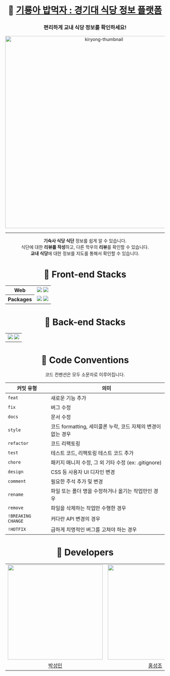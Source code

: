 <div align="center">
  
# 🍚 [기룡아 밥먹자 : 경기대 식당 정보 플랫폼](https://www.kiryong.site/)
### 편리하게 교내 식당 정보를 확인하세요!

<img width="608" alt="kiryong-thumbnail" src="https://github.com/user-attachments/assets/7cbf4ea8-a6a1-44af-8702-e396e27c0778" />

---

**기숙사 식당 식단** 정보를 쉽게 알 수 있습니다.
<br>
식단에 대한 **리뷰를 작성**하고, 다른 학우의 **리뷰**를 확인할 수 있습니다.
<br>
**교내 식당**에 대한 정보를 지도를 통해서 확인할 수 있습니다.

# 🥟 Front-end Stacks

<table align="center">
    <tr>
        <th>
            Web
        </th>
        <td>
        <img src="https://img.shields.io/badge/TypeScript-3178C6?style=for-the-badge&logo=TypeScript&logoColor=white">
        <img src="https://img.shields.io/badge/React-61DAFB?style=for-the-badge&logo=React&logoColor=black">
        </td>
    </tr>
<tr>
        <th>
            Packages
        </th>
        <td>
        <img src="https://img.shields.io/badge/Axios-5a29e4?style=for-the-badge&logo=axios&logoColor=white">
        <img src="https://img.shields.io/badge/Pnpm-f69220?style=for-the-badge&logo=Pnpm&logoColor=white">
        </td>
    </tr>
</table>

# 🥟 Back-end Stacks

<table align="center">
    <tr>
        <td>
        <img src="https://img.shields.io/badge/TypeScript-3178C6?style=for-the-badge&logo=TypeScript&logoColor=white">
        <img src="https://img.shields.io/badge/React-61DAFB?style=for-the-badge&logo=React&logoColor=black">
        </td>
    </tr>
</table>

# 🌽 Code Conventions

코드 컨벤션은 모두 소문자로 이루어집니다.

| 커밋 유형          | 의미                                    |
|--------------------|-----------------------------------------|
| `feat`               | 새로운 기능 추가                       |
| `fix`                | 버그 수정                              |
| `docs`               | 문서 수정                              |
| `style`              | 코드 formatting, 세미콜론 누락, 코드 자체의 변경이 없는 경우 |
| `refactor`           | 코드 리팩토링                          |
| `test`               | 테스트 코드, 리팩토링 테스트 코드 추가 |
| `chore`              | 패키지 매니저 수정, 그 외 기타 수정 (ex: .gitignore) |
| `design`             | CSS 등 사용자 UI 디자인 변경          |
| `comment`            | 필요한 주석 추가 및 변경               |
| `rename`             | 파일 또는 폴더 명을 수정하거나 옮기는 작업만인 경우 |
| `remove`             | 파일을 삭제하는 작업만 수행한 경우     |
| `!BREAKING CHANGE`   | 커다란 API 변경의 경우                 |
| `!HOTFIX`            | 급하게 치명적인 버그를 고쳐야 하는 경우 |

# 🍿 Developers

<table align="center">
    <tr>
      <td align="center"><a href="http://github.com/boroboro01"/><img src=https://avatars.githubusercontent.com/u/98679575?v=4 width=300/>
      <td align="center"><a href="https://github.com/HongSeongJo"/><img src=https://avatars.githubusercontent.com/u/164273757?v=4 width=300/>
      <td align="center"><a href="https://github.com/cho4u4o"/><img src=https://avatars.githubusercontent.com/u/128016678?v=4 width=300/>
      <td align="center"><a href="https://github.com/iamjunhyeong"/><img src=https://avatars.githubusercontent.com/u/115024272?v=4 width=300/>
  </tr>
    <tr>
      <td align="center"><a href="http://github.com/boroboro01"/>박성민</td>
      <td align="center"><a href="https://github.com/HongSeongJo"/>홍성조</td>
      <td align="center"><a href="https://github.com/cho4u4o"/>한유진</td>
      <td align="center"><a href="https://github.com/iamjunhyeong"/>박준형</td>  
  </tr>
</table>
    
  </div>



